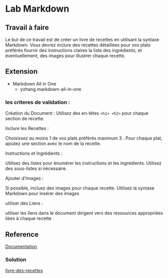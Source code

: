 [Author]: # (yasmine daifane)

# Lab Markdown 

## Travail à faire
Le but de ce travail est de créer un livre de recettes en utilisant la syntaxe Markdown. Vous devrez inclure des recettes détaillées pour vos plats préférés fournir des instructions claires la liste des ingrédients, et éventuellement, des images pour illustrer chaque recette.

##  Extension
- Markdown All in One
  - yzhang.markdown-all-in-one

### les criteres de validation :
Création du Document :
Utilisez des en-têtes `<h1> <h2>` pour chaque section de recette.

Inclure les Recettes :

Choisissez au moins 1 de vos plats préférés maximum 3 .
Pour chaque plat, ajoutez une section avec le nom de la recette.

Instructions et Ingrédients :

Utilisez des listes  pour énumérer les instructions et les ingrédients.
Utilisez des sous-listes si nécessaire.

Ajouter d'Images :

Si possible, incluez des images pour chaque  recette.
Utilisez la syntaxe Markdown pour insérer des images 

utiliser des Liens :

utiliser  les liens  dans le document dirigent vers des ressources appropriées liées à chaque recette

## Reference 
[Documentation](https://docs.github.com/fr/get-started/writing-on-github/getting-started-with-writing-and-formatting-on-github/basic-writing-and-formatting-syntax)

### Solution 
[livre-des-recettes](https://github.com/Yasmine-daifane/CNMH/blob/master/Branche%20technique/Labs/lab-markdown/livre-des-recettes.md)




